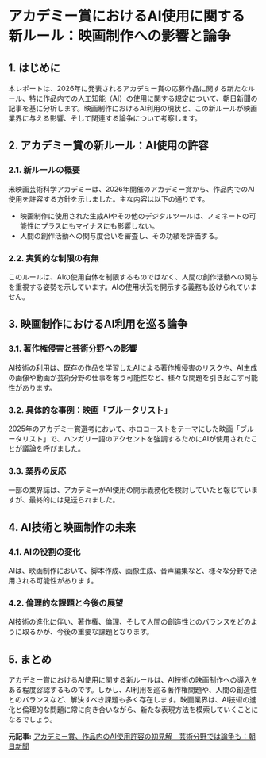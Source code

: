# アカデミー賞におけるAI使用に関する新ルール：映画制作への影響と論争

## 1. はじめに

本レポートは、2026年に発表されるアカデミー賞の応募作品に関する新たなルール、特に作品内での人工知能（AI）の使用に関する規定について、朝日新聞の記事を基に分析します。映画制作におけるAI利用の現状と、この新ルールが映画業界に与える影響、そして関連する論争について考察します。

## 2. アカデミー賞の新ルール：AI使用の許容

### 2.1. 新ルールの概要

米映画芸術科学アカデミーは、2026年開催のアカデミー賞から、作品内でのAI使用を許容する方針を示しました。主な内容は以下の通りです。

* 映画制作に使用された生成AIやその他のデジタルツールは、ノミネートの可能性にプラスにもマイナスにも影響しない。
* 人間の創作活動への関与度合いを審査し、その功績を評価する。

### 2.2. 実質的な制限の有無

このルールは、AIの使用自体を制限するものではなく、人間の創作活動への関与を重視する姿勢を示しています。AIの使用状況を開示する義務も設けられていません。

## 3. 映画制作におけるAI利用を巡る論争

### 3.1. 著作権侵害と芸術分野への影響

AI技術の利用は、既存の作品を学習したAIによる著作権侵害のリスクや、AI生成の画像や動画が芸術分野の仕事を奪う可能性など、様々な問題を引き起こす可能性があります。

### 3.2. 具体的な事例：映画「ブルータリスト」

2025年のアカデミー賞選考において、ホロコーストをテーマにした映画「ブルータリスト」で、ハンガリー語のアクセントを強調するためにAIが使用されたことが議論を呼びました。

### 3.3. 業界の反応

一部の業界誌は、アカデミーがAI使用の開示義務化を検討していたと報じていますが、最終的には見送られました。

## 4. AI技術と映画制作の未来

### 4.1. AIの役割の変化

AIは、映画制作において、脚本作成、画像生成、音声編集など、様々な分野で活用される可能性があります。

### 4.2. 倫理的な課題と今後の展望

AI技術の進化に伴い、著作権、倫理、そして人間の創造性とのバランスをどのように取るかが、今後の重要な課題となります。

## 5. まとめ

アカデミー賞におけるAI使用に関する新ルールは、AI技術の映画制作への導入をある程度容認するものです。しかし、AI利用を巡る著作権問題や、人間の創造性とのバランスなど、解決すべき課題も多く存在します。映画業界は、AI技術の進化と倫理的な問題に常に向き合いながら、新たな表現方法を模索していくことになるでしょう。


**元記事:** [アカデミー賞、作品内のAI使用許容の初見解　芸術分野では論争も：朝日新聞](https://www.asahi.com/articles/AST4Q132PT4QUHBI00KM.html)